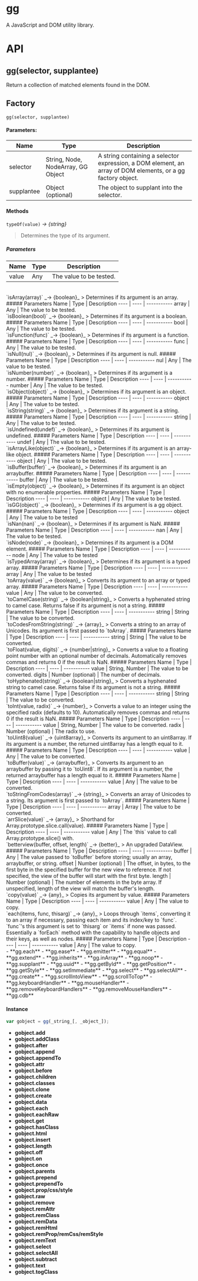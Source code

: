 gg
==

A JavaScript and DOM utility library.

# API
## gg(selector, supplantee)
Return a collection of matched elements found in the DOM.
## Factory
`gg(selector, supplantee)`
#### Parameters:
Name | Type | Description
---- | ---- | -----------
selector | String, Node, NodeArray, GG Object | A string containing a selector expression, a DOM element, an array of DOM elements, or a gg factory object.
supplantee | Object (optional) | The object to supplant into the selector.
#### Methods
`typeOf(value)` _-> {string}_
> Determines the type of its argument.
##### Parameters
Name | Type | Description
---- | ---- | -----------
value | Any | The value to be tested.
<br/>
`isArray(array)` _-> {boolean}_
> Determines if its argument is an array.
##### Parameters
Name | Type | Description
---- | ---- | -----------
array | Any | The value to be tested.
<br/>
`isBoolean(bool)` _-> {boolean}_
> Determines if its argument is a boolean.
##### Parameters
Name | Type | Description
---- | ---- | -----------
bool | Any | The value to be tested.
<br/>
`isFunction(func)` _-> {boolean}_
> Determines if its argument is a function.
##### Parameters
Name | Type | Description
---- | ---- | -----------
func | Any | The value to be tested.
<br/>
`isNull(nul)` _-> {boolean}_
> Determines if its argument is null.
##### Parameters
Name | Type | Description
---- | ---- | -----------
nul | Any | The value to be tested.
<br/>
`isNumber(number)` _-> {boolean}_
> Determines if its argument is a number.
##### Parameters
Name | Type | Description
---- | ---- | -----------
number | Any | The value to be tested.
<br/>
`isObject(object)` _-> {boolean}_
> Determines if its argument is an object.
##### Parameters
Name | Type | Description
---- | ---- | -----------
object | Any | The value to be tested.
<br/>
`isString(string)` _-> {boolean}_
> Determines if its argument is a string.
##### Parameters
Name | Type | Description
---- | ---- | -----------
string | Any | The value to be tested.
<br/>
`isUndefined(undef)` _-> {boolean}_
> Determines if its argument is undefined.
##### Parameters
Name | Type | Description
---- | ---- | -----------
undef | Any | The value to be tested.
<br/>
`isArrayLike(object)` _-> {boolean}_
> Determines if its argument is an array-like object.
##### Parameters
Name | Type | Description
---- | ---- | -----------
object | Any | The value to be tested.
<br/>
`isBuffer(buffer)` _-> {boolean}_
> Determines if its argument is an arraybuffer.
##### Parameters
Name | Type | Description
---- | ---- | -----------
buffer | Any | The value to be tested.
<br/>
`isEmpty(object)` _-> {boolean}_
> Determines if its argument is an object with no enumerable properties.
##### Parameters
Name | Type | Description
---- | ---- | -----------
object | Any | The value to be tested.
<br/>
`isGG(object)` _-> {boolean}_
> Determines if its argument is a gg object.
##### Parameters
Name | Type | Description
---- | ---- | -----------
object | Any | The value to be tested
<br/>
`isNan(nan)` _-> {boolean}_
> Determines if its argument is NaN.
##### Parameters
Name | Type | Description
---- | ---- | -----------
nan | Any | The value to be tested.
<br/>
`isNode(node)` _-> {boolean}_
> Determines if its argument is a DOM element.
##### Parameters
Name | Type | Description
---- | ---- | -----------
node | Any | The value to be tested
<br/>
`isTypedArray(array)` _-> {boolean}_
> Determines if its argument is a typed array.
##### Parameters
Name | Type | Description
---- | ---- | -----------
array | Any | The value to be tested
<br/>
`toArray(value)` _-> {boolean}_
> Converts its argument to an array or typed array.
##### Parameters
Name | Type | Description
---- | ---- | -----------
value | Any | The value to be converted.
<br/>
`toCamelCase(string)` _-> {boolean|string}_
> Converts a hyphenated string to camel case. Returns false if its argument is not a string.
##### Parameters
Name | Type | Description
---- | ---- | -----------
string | String | The value to be converted.
<br/>
`toCodesFromString(string)` _-> {array}_
> Converts a string to an array of Unicodes. Its argument is first passed to `toArray`.
##### Parameters
Name | Type | Description
---- | ---- | -----------
string | String | The value to be converted.
<br/>
`toFloat(value, digits)` _-> {number|string}_
> Converts a value to a floating point number with an optional number of decimals. Automatically removes commas and returns 0 if the result is NaN.
##### Parameters
Name | Type | Description
---- | ---- | -----------
value | String, Number | The value to be converted.
digits | Number (optional) | The number of decimals.
<br/>
`toHyphenated(string)` _-> {boolean|string}_
> Converts a hyphenated string to camel case. Returns false if its argument is not a string.
##### Parameters
Name | Type | Description
---- | ---- | -----------
string | String | The value to be converted.
<br/>
`toInt(value, radix)` _-> {number}_
> Converts a value to an integer using the specified radix (defaults to 10). Automatically removes commas and returns 0 if the result is NaN.
##### Parameters
Name | Type | Description
---- | ---- | -----------
value | String, Number | The value to be converted.
radix | Number (optional) | The radix to use.
<br/>
`toUint8(value)` _-> {uint8array}_
> Converts its argument to an uint8array. If its argument is a number, the returned uint8array has a length equal to it.
##### Parameters
Name | Type | Description
---- | ---- | -----------
value | Any | The value to be converted.
<br/>
`toBuffer(value)` _-> {arraybuffer}_
> Converts its argument to an arraybuffer by passing it to `toUint8`. If its argument is a number, the returned arraybuffer has a length equal to it.
##### Parameters
Name | Type | Description
---- | ---- | -----------
value | Any | The value to be converted.
<br/>
`toStringFromCodes(array)` _-> {string}_
> Converts an array of Unicodes to a string. Its argument is first passed to `toArray`.
##### Parameters
Name | Type | Description
---- | ---- | -----------
array | Array | The value to be converted.
<br/>
`arrSlice(value)` _-> {array}_
> Shorthand for Array.prototype.slice.call(value).
##### Parameters
Name | Type | Description
---- | ---- | -----------
value | Any | The `this` value to call Array.prototype.slice() with.
<br/>
`betterview(buffer, offset, length)` _-> {better}_
> An upgraded DataView.
##### Parameters
Name | Type | Description
---- | ---- | -----------
buffer | Any | The value passed to `toBuffer` before storing; usually an array, arraybuffer, or string.
offset | Number (optional) | The offset, in bytes, to the first byte in the specified buffer for the new view to reference. If not specified, the view of the buffer will start with the first byte.
length | Number (optional) | The number of elements in the byte array. If unspecified, length of the view will match the buffer's length.
<br/>
`copy(value)` _-> {any}_
> Copies its argument by value.
##### Parameters
Name | Type | Description
---- | ---- | -----------
value | Any | The value to copy.
<br/>
`each(items, func, thisarg)` _-> {any}_
> Loops through `items`, converting it to an array if necessary, passing each item and its index/key to `func`.  `func`'s this argument is set to `thisarg` or `items` if none was passed.  Essentially a `forEach` method with the capability to handle objects and their keys, as well as nodes.
##### Parameters
Name | Type | Description
---- | ---- | -----------
value | Any | The value to copy.
<br/>
- **gg.each**
- **gg.ease**
- **gg.emitter**
- **gg.equal**
- **gg.extend**
- **gg.inherits**
- **gg.inArray**
- **gg.noop**
- **gg.supplant**
- **gg.uuid**
- **gg.getById**
- **gg.getPosition**
- **gg.getStyle**
- **gg.setImmediate**
- **gg.select**
- **gg.selectAll**
- **gg.create**
- **gg.scrollIntoView**
- **gg.scrollToTop**
- **gg.keyboardHandler**
- **gg.mouseHandler**
- **gg.removeKeyboardHandlers**
- **gg.removeMouseHandlers**
- **gg.cdb**


#### Instance
```javascript
var gobject = gg(_string_[, _object_]);
```
- **gobject.add**
- **gobject.addClass**
- **gobject.after**
- **gobject.append**
- **gobject.appendTo**
- **gobject.attr**
- **gobject.before**
- **gobject.children**
- **gobject.classes**
- **gobject.clone**
- **gobject.create**
- **gobject.data**
- **gobject.each**
- **gobject.eachRaw**
- **gobject.get**
- **gobject.hasClass**
- **gobject.html**
- **gobject.insert**
- **gobject.length**
- **gobject.off**
- **gobject.on**
- **gobject.once**
- **gobject.parents**
- **gobject.prepend**
- **gobject.prependTo**
- **gobject.prop/css/style**
- **gobject.raw**
- **gobject.remove**
- **gobject.remAttr**
- **gobject.remClass**
- **gobject.remData**
- **gobject.remHtml**
- **gobject.remProp/remCss/remStyle**
- **gobject.remText**
- **gobject.select**
- **gobject.selectAll**
- **gobject.subtract**
- **gobject.text**
- **gobject.togClass**